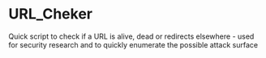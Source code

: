 # URL_Cheker
Quick script to check if a URL is alive, dead or redirects elsewhere - used for security research and to quickly enumerate the possible attack surface
